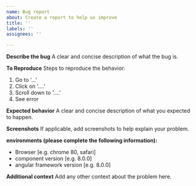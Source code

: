 ```yaml
---
name: Bug report
about: Create a report to help us improve
title: ''
labels: ''
assignees: ''

---
```


**Describe the bug**
A clear and concise description of what the bug is.

**To Reproduce**
Steps to reproduce the behavior:
1. Go to '...'
2. Click on '....'
3. Scroll down to '....'
4. See error

**Expected behavior**
A clear and concise description of what you expected to happen.

**Screenshots**
If applicable, add screenshots to help explain your problem.

**environments (please complete the following information):**
 - Browser [e.g. chrome 80, safari]
 - component version [e.g. 8.0.0]
 - angular framework version [e.g. 8.0.0]

**Additional context**
Add any other context about the problem here.
